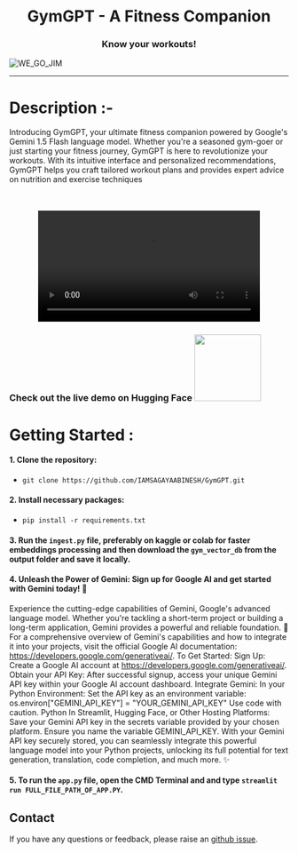 <h1 align="center">GymGPT - A Fitness Companion</h1>
<h3 align="center">Know your workouts!</h3>

![WE_GO_JIM](https://github.com/IAMSAGAYAABINESH/GymGPT/assets/76099682/dff4b51a-5413-42cd-b55d-90b49107f9da)

----------------------------------------------------------------------------------------------------
# Description :-

Introducing GymGPT, your ultimate fitness companion powered by Google's Gemini 1.5 Flash language model. 
Whether you're a seasoned gym-goer or just starting your fitness journey, GymGPT is here to revolutionize your workouts. 
With its intuitive interface and personalized recommendations, GymGPT helps you craft tailored workout plans and provides expert advice on nutrition and exercise techniques

<br>

<div align="center">
  <br>
  <video src="https://github.com/IAMSAGAYAABINESH/GymGPT/assets/76099682/0dfbd83a-9839-4520-87d1-a14b5ce46d60" width="400" />
  <br>
</div>

### Check out the live demo on Hugging Face <a href="https://huggingface.co/spaces/SagayaAbinesh/GymGpt"><img src="https://static.vecteezy.com/system/resources/previews/009/384/880/non_2x/click-here-button-clipart-design-illustration-free-png.png" width="120" height="auto"></a>

# Getting Started :

#### 1. Clone the repository:
   - ```
     git clone https://github.com/IAMSAGAYAABINESH/GymGPT.git
     ```
#### 2. Install necessary packages:
   - ```
     pip install -r requirements.txt
     ```
#### 3. Run the `ingest.py` file, preferably on kaggle or colab for faster embeddings processing and then download the `gym_vector_db` from the output folder and save it locally.
#### 4. Unleash the Power of Gemini: Sign up for Google AI and get started with Gemini today! 🎉
Experience the cutting-edge capabilities of Gemini, Google's advanced language model. Whether you're tackling a short-term project or building a long-term application, Gemini provides a powerful and reliable foundation. 🚀
For a comprehensive overview of Gemini's capabilities and how to integrate it into your projects, visit the official Google AI documentation: https://developers.google.com/generativeai/.
To Get Started:
Sign Up: Create a Google AI account at https://developers.google.com/generativeai/.
Obtain your API Key: After successful signup, access your unique Gemini API key within your Google AI account dashboard.
Integrate Gemini:
In your Python Environment: Set the API key as an environment variable:
os.environ["GEMINI_API_KEY"] = "YOUR_GEMINI_API_KEY"
Use code with caution.
Python
In Streamlit, Hugging Face, or Other Hosting Platforms: Save your Gemini API key in the secrets variable provided by your chosen platform. Ensure you name the variable GEMINI_API_KEY.
With your Gemini API key securely stored, you can seamlessly integrate this powerful language model into your Python projects, unlocking its full potential for text generation, translation, code completion, and much more. ✨

#### 5. To run the `app.py` file, open the CMD Terminal and and type `streamlit run FULL_FILE_PATH_OF_APP.PY`.

## Contact
If you have any questions or feedback, please raise an [github issue](https://github.com/IAMSAGAYAABINESH/GymGPT/issues).
